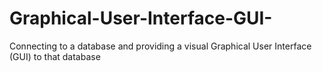 # Graphical-User-Interface-GUI-
Connecting to a database and providing a visual Graphical User Interface (GUI) to that database
